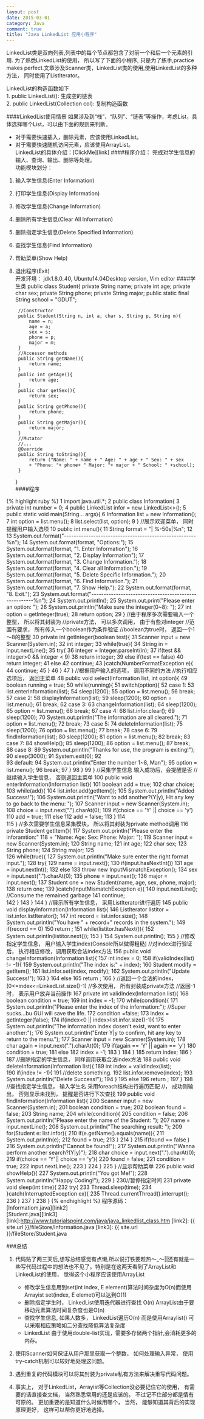 ```yaml
---
layout: post
date: 2015-03-01
category: Java
comment: true
title: "Java LinkedList 应用小程序"
---
```

<p class="intro">
<span class="dropcap">L</span>inkedList类是双向列表,列表中的每个节点都包含了对前一个和后一个元素的引用.  为了熟悉LinkedList的使用， 所以写了下面的小程序, 只是为了练手,practice makes perfect.文章涉及Scanner类，LinkedList类的使用,使用LinkedList的多种方法， 同时使用了ListIterator。 </p>

<p> LinkedList的构造函数如下 <br>
 1. public LinkedList():  生成空的链表     <br>
 2. public LinkedList(Collection col):  复制构造函数   
</p>

####LinkedList使用情景
  如果涉及到“栈”、“队列”、“链表”等操作，考虑List，具体选择哪个List，可以由下面的规则来判断。   
* 对于需要快速插入，删除元素，应该使用LinkedList。   
* 对于需要快速随机访问元素，应该使用ArrayList。   
LinkedList的具体介绍：[ClickMe][link]
####程序介绍：
  完成对学生信息的输入、查询、输出、删除等处理。   
  功能模块划分：   
1. 输入学生信息(Enter Information)   
2. 打印学生信息(Display Information)    
3. 修改学生信息(Change Information)     
4. 删除所有学生信息(Clear All Information)    
5. 删除指定学生信息(Delete Specified Information)    
6. 查找学生信息(Find Information)    
7. 帮助菜单(Show Help)    
8. 退出程序(Exit)    
开发环境： jdk1.8.0_40, Ubuntu14.04Desktop version, Vim editor
####学生类
	public class Student{
		private String name;
		private int age;
		private char sex;
		private String phone;
		private String major;
		public static final String school = "GDUT";

		//Constructor
		public Student(String n, int a, char s, String p, String m){
			name = n;
			age = a;
			sex = s;
			phone = p;
			major = m;
		}
		//Accessor methods
		public String getName(){
			return name;	
		}
		public int getAge(){
			return age;
		}
		public char getSex(){
			return sex;
		}
		public String getPhone(){
			return phone;
		}
		public String getMajor(){
			return major;
		}
		//Mutator
		//...
		@Override
		public String toString(){
			return ("Name: " + name + " Age: " + age + " Sex: " + sex
			+ "Phone: "+ phone+ " Major: "+ major + " School: " +school);
		}
	}	
####程序

{% highlight ruby  %}
1   import java.util.*;
2   public class Information{
3   	private int number = 0;
4   	public LinkedList<Student> infor = new LinkedList<>();
5   	public static void main(String... args){
6   		Information list = new Information(); 
7   		int option = list.menu();
8   		list.select(list, option);
9   	}
//展示欢迎菜单， 同时提醒用户输入选项
10  	public int menu(){
11  		String format = "| %-50s|%n";
12  		
13  		System.out.format("------------------------------------------------------%n");
14  		System.out.format(format, "Options:");
15  		System.out.format(format, "1. Enter Information");
16  		System.out.format(format, "2. Display Information");
17  		System.out.format(format, "3. Change Information.");
18  		System.out.format(format, "4. Clear all Information.");
19  		System.out.format(format, "5. Delete Specific Information.");
20  		System.out.format(format, "6. Find Information.");
21  		System.out.format(format, "7. Show Help.");
22  		System.out.format(format, "8. Exit.");
23  		System.out.format("------------------------------------------------------%n");
24  		System.out.println();
25  		System.out.print("Please enter an option: ");
26  		System.out.println("Make sure the integer(0~8): ");
27  		int option = getInteger(true);
28  		return option;
29  	}
//由于程序多次需要输入一个整型， 所以将其封装为
//private方法， 可以多次调用， 由于有些对integer
//范围有要求， 所有传入一个boolean作为条件验证
//boolean为true时， 返回一个1～8的整型
30  		private int getInteger(boolean test){
31  			Scanner input = new Scanner(System.in);
32  			int integer;
33  			while(true){
34  				String in = input.nextLine();
35  				try{
36  					integer = Integer.parseInt(in);
37  					if(test && integer>0 && integer < 9)
38  						return integer;
39  					else if(test == false)
40  						return integer;
41  					else
42  						continue;
43  				}catch(NumberFormatException e){
44  					continue;
45  				}
46  			}
47  	}
//根据用户输入的选项， 调用不同的方法
//执行相应选项后， 返回主菜单
48  	public void select(Information list, int option){
49  		boolean running = true;
50  		while(running){
51  			switch(option){
52  				case 1:
53  					list.enterInformation(list);
54  					sleep(1200);
55  					option = list.menu();
56  					break;
57  				case 2:
58  					displayInformation(list);
59  					sleep(1200);
60  					option = list.menu();
61  					break;
62  				case 3:
63  					changeInformation(list);
64  					sleep(1200);
65  					option = list.menu();
66  					break;
67  				case 4:
68  					list.infor.clear();
69  					sleep(1200);
70  					System.out.println("The information are all cleared.");
71  					option = list.menu();
72  					break;
73  				case 5:
74  					deleteInformation(list);
75  					sleep(1200);
76  					option = list.menu();
77  					break;
78  				case 6:
79  					findInformation(list);
80  					sleep(1200);
81  					option = list.menu();
82  					break;
83  				case 7:
84  					showHelp();
85  					sleep(1200);
86  					option = list.menu();
87  					break;
88  				case 8:
89  					System.out.println("Thanks for use, the program is exiting!");
90  					sleep(3000);
91  					System.exit(0);
92  
93  				default:
94  					System.out.println("Enter the number 1~8, Man");
95  					option = list.menu();
96  					break;
97  			}
98  		}
99  	}
//采集学生信息  输入成功后，会提醒是否
//继续输入学生信息， 否则返回主菜单
100 	public void enterInformation(Information list){
101 		boolean add = true;
102 		char choice;
103 		while(add){
104 			list.infor.add(getItem());
105 			System.out.println("Added Success!");
106 			System.out.println("Want to add another?(Y|y), Hit any key to go back to the menu: ");
107 			Scanner input = new Scanner(System.in);
108 			choice = input.next(".").charAt(0);
109 			if(choice == 'Y' || choice == 'y')
110 				add = true;
111 			else
112 				add = false;
113 		}
114 	
115 	}
//多次需要学生信息采集模块， 所以将其封装为private method调用
116 	private Student getItem(){
117 		System.out.println("Please enter the inforamtion:"
118 		+ "Name: Age: Sex: Phone: Major: ");
119 		Scanner input = new Scanner(System.in);
120 		String name;
121 		int age;
122 		char sex;
123 		String phone;
124 		String major;
125 		
126 		while(true){
127 			System.out.println("Make sure enter the 
					right format input.");
128 			try{
129 				name = input.next();
130 				if(input.hasNextInt())
131 					age = input.nextInt();
132 				else
133 					throw new InputMismatchException();
134 				sex = input.next(".").charAt(0);
135 				phone = input.next();
136 				major = input.next();
137 				Student one = new Student(name, age, sex, phone, major);
138 				return one;
139 			}catch(InputMismatchException e){
140 				input.nextLine(); //Consume the remained garbage
141 				continue;	
142 			}
143 		}
144 	}
//展示所有学生信息， 采用ListIterator进行遍历
145 	public void displayInformation(Information list){
146 		ListIterator listitor = list.infor.listIterator();
147 		int record = list.infor.size();
148 		System.out.println("You have " + record+" records in the system.");
149 		if(record == 0)
150 			return ;
151 		while(listitor.hasNext()){
152 			System.out.println(listitor.next());
153 		}
154 		System.out.println();
155 	}
//修改指定学生信息， 用户输入学生index(Console所以做得粗糙)
//对index进行验证后， 执行相应修改，调用获取合法index方法
156 	public void changeInformation(Information list){
157 		int index = 0;
158 		if(validIndex(list) != -1){
159 			System.out.println("The index is:" + index);
160 			Student modify = getItem();
161 			list.infor.set(index, modify);
162 			System.out.println("Update Success!");
163 		}
164 		else
165 			return ;
166 	}
//返回一个合法的index， (0<=index<=LinkedList.size()-1)
//多次使用， 所有封装成private方法
//返回-1时， 表示用户放弃当前操作
167 	private int validIndex(Information list){
168 		boolean condition = true;
169 		int index = -1;
170 		while(condition){
171 			System.out.println("Please enter the index of the 
				information:"); 
				//Super sucks...bu GUI will save the life.
172 			condition =false;
173 			index = getInteger(false);
174 			if(index<0 || index>list.infor.size()-1){
175 				System.out.println("The information index 
					dosen't exist, want to enter another:");
176 				System.out.println("Enter Y|y to confirm, hit any 
						key to return to the menu.");
177 				Scanner input = new Scanner(System.in);
178 				char again = input.next(".").charAt(0);
179 				if(again == 'Y' || again == 'y')
180 					condition = true;
181 				else
182 					index = -1;
183 			}
184 		}
185 		return index;
186 	}
187 //删除指定的学生信息， 同样调用获取合法index方法
188 	public void deleteInformation(Information list){
189 		int index = validIndex(list);	
190 		if(index != -1){
191 			//delete something.
192 			list.infor.remove(index);
193 			System.out.println("Delete Success!");
194 		}
195 		else 
196 			return ;
197 	}
198 //查找指定学生信息， 输入学生名 采用foreach结构进行遍历匹配
//， 成功则输出， 否则显示未找到， 提醒是否进行下次查找
199 	public void findInformation(Information list){
200 		Scanner input = new Scanner(System.in);
201 		boolean condition = true;
202 		boolean found = false;
203 		String name;
204 		while(condition){
205 			condition = false;
206 			System.out.println("Please enter the name of the Student: ");
207 			name = input.nextLine();
208 			System.out.println("The searching result: ");
209 			for(Student e: list.infor){
210 				if(e.getName().equals(name)){
211 					System.out.println(e);
212 					found = true;
213 				}
214 			}
215 			if(found == false )
216 				System.out.println("Cannot be found!");
217 			System.out.println("Wanna perform another search?(Y|y)");
218 			char choice = input.next(".").charAt(0);
219 			if(choice == 'Y'|| choice == 'y'){
220 				found = false;
221 				condition = true;
222 				input.nextLine();
223 			}
224 		}
225 	}
//显示帮助菜单
226 	public void showHelp(){
227 		System.out.println("You got Me!");
228 		System.out.println("Happy Coding!");
229 	}
230//暂停指定时间
231 	private void sleep(int time){
232 		try{
233 			Thread.sleep(time);
234 		}catch(InterruptedException ex){
235 			Thread.currentThread().interrupt();
236 		}
237 	}
238 }
{% endhighlight %}
程序源码：      
[Informatiom.java][link2]   
[Student.java][link3]   
[link]:http://www.tutorialspoint.com/java/java_linkedlist_class.htm
[link2]:  {{ site.url }}/fileStore/Information.java
[link3]:  {{ site.url }}/fileStore/Student.java

###总结
1. 代码贴了两三天后,想写总结感觉有点懒,所以说打铁要趁热～_～||还有就是一些写代码过程中的想法也不见了。特别是在这两天看到了ArrayList和LinkedList的使用， 觉得这个小程序应该使用ArrayList
	* 修改学生信息用到set(int index, E element)算法时间杂度为O(n)而使用Arrayist set(index, E elemet)可以达到O(1)   
	* 删除指定学生时， LinkedList使用迭代器进行查找 O(n) ArrayList由于要移动元素算法时间复杂度也是O(n)    
	* 查找学生信息, 如果人数多， LinkedList遍历O(n) 而是使用Arraylist() 可以采取相应策略如二分查找降低算法复杂度   
	* LinkedList 由于使用double-list实现，需要多存储两个指针,会消耗更多的内存。

2. 使用Scanner如何保证从用户那里获取一个整数， 如何处理输入异常， 使用try-catch机制可以较好地处理这问题。    
3. 遇到重复的代码模块可以将其封装为private私有方法来解决重写代码问题。  
4. 事实上， 对于LinkedList，Arrayist等Collection没必要记住它的使用， 有需要的话直接查文档， 当然熟悉常用的还是应该的。 不过记不住部分都是情有可原的。 更加重要的是知道什么时候用哪个， 当然， 能够知道其背后的实现原理更好， 这样可以帮你更好地选择。  


